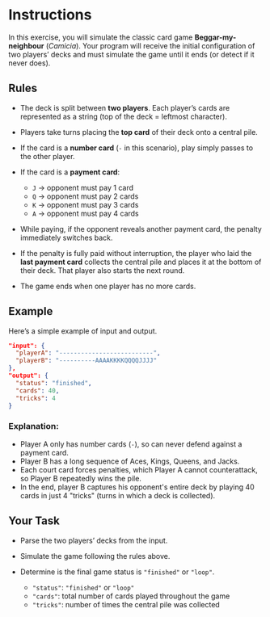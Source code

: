 # Instructions

In this exercise, you will simulate the classic card game **Beggar-my-neighbour** (*Camicia*).
Your program will receive the initial configuration of two players’ decks and must simulate the game until it ends (or detect if it never does).

## Rules

* The deck is split between **two players**. Each player’s cards are represented as a string (top of the deck = leftmost character).

* Players take turns placing the **top card** of their deck onto a central pile.

* If the card is a **number card** (`-` in this scenario), play simply passes to the other player.

* If the card is a **payment card**:

  * `J` → opponent must pay 1 card
  * `Q` → opponent must pay 2 cards
  * `K` → opponent must pay 3 cards
  * `A` → opponent must pay 4 cards

* While paying, if the opponent reveals another payment card, the penalty immediately switches back.

* If the penalty is fully paid without interruption, the player who laid the **last payment card** collects the central pile and places it at the bottom of their deck. That player also starts the next round.

* The game ends when one player has no more cards.

## Example

Here’s a simple example of input and output.

```json
"input": {
  "playerA": "--------------------------",
  "playerB": "----------AAAAKKKKQQQQJJJJ"
},
"output": {
  "status": "finished",
  "cards": 40,
  "tricks": 4
}
```

### Explanation:

* Player A only has number cards (`-`), so can never defend against a payment card.
* Player B has a long sequence of Aces, Kings, Queens, and Jacks.
* Each court card forces penalties, which Player A cannot counterattack, so Player B repeatedly wins the pile.
* In the end, player B captures his opponent's entire deck by playing 40 cards in just 4 "tricks" (turns in which a deck is collected).

## Your Task

* Parse the two players’ decks from the input.
* Simulate the game following the rules above.
* Determine is the final game status is `"finished"` or `"loop"`.

   * `"status"`: `"finished"` or `"loop"`
   * `"cards"`: total number of cards played throughout the game
   * `"tricks"`: number of times the central pile was collected
